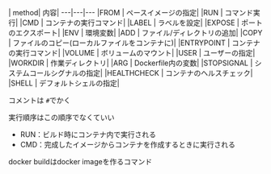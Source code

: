 | method| 内容|
---|---|---
|FROM | ペースイメージの指定|
|RUN | コマンド実行|
|CMD | コンテナの実行コマンド|
|LABEL | ラベルを設定|
|EXPOSE | ポートのエクスポート|
|ENV | 環境変数|
|ADD | ファイル/ディレクトリの追加|
|COPY | ファイルのコピー(ローカルファイルをコンテナに)|
|ENTRYPOINT | コンテナの実行コマンド|
|VOLUME | ボリュームのマウント|
|USER | ユーザーの指定|
|WORKDIR | 作業ディレクトリ|
|ARG | Dockerfile内の変数|
|STOPSIGNAL | システムコールシグナルの指定|
|HEALTHCHECK | コンテナのヘルスチェック|
|SHELL | デフォルトシェルの指定|


コメントは `#`でかく

実行順序はこの順序でなくていい

* RUN：ビルド時にコンテナ内で実行される
* CMD：完成したイメージからコンテナを作成するときに実行される

docker buildはdocker imageを作るコマンド
